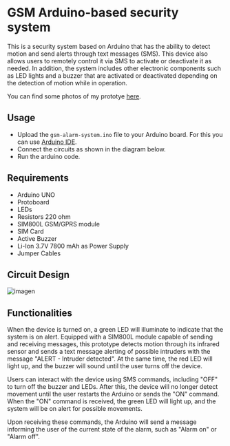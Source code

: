# GSM Arduino-based security system

This is a security system based on Arduino that has the ability to detect motion and send alerts through text messages (SMS). This device also allows users to remotely control it via SMS to activate or deactivate it as needed. In addition, the system includes other electronic components such as LED lights and a buzzer that are activated or deactivated depending on the detection of motion while in operation. 

You can find some photos of my prototye [here](https://imgur.com/a/BZvCLkA).

## Usage

* Upload the `gsm-alarm-system.ino` file to your Arduino board. For this you can use [Arduino IDE](https://www.arduino.cc/en/software).
* Connect the circuits as shown in the diagram below.
* Run the arduino code.

## Requirements
* Arduino UNO
* Protoboard 
* LEDs
* Resistors 220 ohm
* SIM800L GSM/GPRS module 
* SIM Card
* Active Buzzer
* Li-Ion 3.7V 7800 mAh as Power Supply
* Jumper Cables

## Circuit Design
![imagen](https://user-images.githubusercontent.com/36320743/233227254-6ec9f7a0-f780-410f-b711-1d1977b32d5b.png)

## Functionalities

When the device is turned on, a green LED will illuminate to indicate that the system is on alert. Equipped with a SIM800L module capable of sending and receiving messages, this prototype detects motion through its infrared sensor and sends a text message alerting of possible intruders with the message "ALERT - Intruder detected". At the same time, the red LED will light up, and the buzzer will sound until the user turns off the device.

Users can interact with the device using SMS commands, including "OFF" to turn off the buzzer and LEDs. After this, the device will no longer detect movement until the user restarts the Arduino or sends the "ON" command. When the "ON" command is received, the green LED will light up, and the system will be on alert for possible movements.

Upon receiving these commands, the Arduino will send a message informing the user of the current state of the alarm, such as "Alarm on" or "Alarm off".

